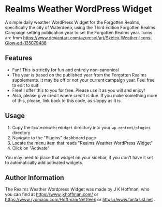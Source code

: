 # Realms Weather WordPress Widget 

A simple daily weather WordPress Widget for the Forgotten Realms, specifically the city of Waterdeep, using the Third Edition Forgotten Realms Campaign setting publication year to set the Forgotten Realms year.  Icons are from https://www.deviantart.com/azuresol/art/Sketcy-Weather-Icons-Glow-ed-135079488

## Features

* Fun!  This is strictly for fun and entirely non-canonical
* The year is based on the published year from the Forgotten Realms supplements.  It may be off or not your current campaign year.  Feel free to edit to suit!
* Free!  I offer this to you for free.  Please use it as you will and enjoy!
* Also, please give credit where credit is due.  If you make something more of this, please, link back to this code, as sloppy as it is.

## Usage

1. Copy the `RealmsWeatherWidget` directory into your `wp-content/plugins` directory
2. Navigate to the "Plugins" dashboard page
3. Locate the menu item that reads "Realms Weather WordPress Widget"
4. Click on "Activate"

You may need to place that widget on your sidebar, if you don't have it set to automatically add activated widgets.

## Author Information

The Realms Weather Wordpress Widget was made by J K Hoffman, who you can find at https://www.jkhoffman.com/ or https://www.ryumaou.com/Hoffman/NetGeek or https://www.fantasist.net .
